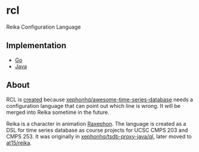 # rcl

Reika Configuration Language

## Implementation

- [Go](impl/rcl-go)
- [Java](impl/rcl-j)

## About

RCL is [created](https://github.com/at15/reika/issues/49) 
because [xephonhq/awesome-time-series-database](https://github.com/xephonhq/awesome-time-series-database) 
needs a configuration language that can point out which line is wrong. 
It will be merged into Reika sometime in the future.

Reika is a character in animation [Raxephon](https://en.wikipedia.org/wiki/RahXephon).
The language is created as a DSL for time series database as course projects for UCSC CMPS 203 and CMPS 253.
It was originally in [xephonhq/tsdb-proxy-java/ql](https://github.com/xephonhq/tsdb-proxy-java/tree/master/ql),
later moved to [at15/reika](https://github.com/at15/reika).
